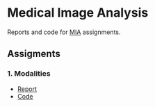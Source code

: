 # Medical Image Analysis
Reports and code for [MIA](https://kurser.ku.dk/course/ndak10005u) assignments.

## Assigments

### 1. Modalities
* [Report](https://github.com/St3451/Medical-Image-Analysis/blob/master/Assignment1/assignment1.pdf)
* [Code](https://github.com/St3451/Medical-Image-Analysis/blob/master/Assignment1/assignment1.ipynb)